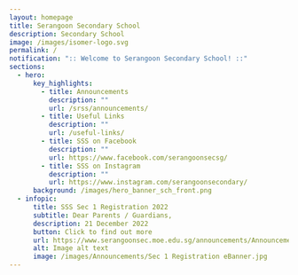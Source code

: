 ```yaml
---
layout: homepage
title: Serangoon Secondary School
description: Secondary School
image: /images/isomer-logo.svg
permalink: /
notification: ":: Welcome to Serangoon Secondary School! ::"
sections:
  - hero:
      key_highlights:
        - title: Announcements
          description: ""
          url: /srss/announcements/
        - title: Useful Links
          description: ""
          url: /useful-links/
        - title: SSS on Facebook
          description: ""
          url: https://www.facebook.com/serangoonsecsg/
        - title: SSS on Instagram
          description: ""
          url: https://www.instagram.com/serangoonsecondary/
      background: /images/hero_banner_sch_front.png
  - infopic:
      title: SSS Sec 1 Registration 2022
      subtitle: Dear Parents / Guardians,
      description: 21 December 2022
      button: Click to find out more
      url: https://www.serangoonsec.moe.edu.sg/announcements/Announcements/sec1-registration-2022
      alt: Image alt text
      image: /images/Announcements/Sec 1 Registration eBanner.jpg
---
```

